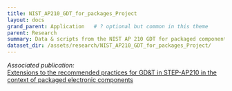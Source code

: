 ```yaml
---
title: NIST_AP210_GDT_for_packages_Project
layout: docs
grand_parent: Application   # ? optional but common in this theme
parent: Research
summary: Data & scripts from the NIST AP 210 GDT for packaged components study.
dataset_dir: /assets/research/NIST_AP210_GDT_for_packages_Project/
---
```


*Associated publication:*  
[Extensions to the recommended practices for GD&T in STEP-AP210 in the context of packaged electronic components](https://www.nist.gov/publications/extensions-recommended-practices-gdt-step-ap210-context-packaged-electronic-components)